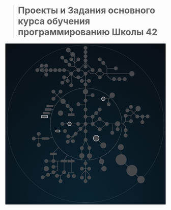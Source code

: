 > # Проекты и Задания основного курса обучения программированию Школы 42  #

![42 Shool](./highlighting_branches_Holy_Graph.gif)

